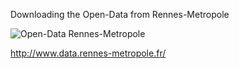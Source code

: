 Downloading the Open-Data from Rennes-Metropole

![Open-Data Rennes-Metropole](
http://www.data.rennes-metropole.fr/fileadmin/templates/api/images/logo.jpg)

http://www.data.rennes-metropole.fr/

